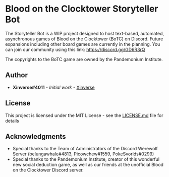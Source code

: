 # Blood on the Clocktower Storyteller Bot

The Storyteller Bot is a WIP project designed to host text-based, automated, asynchronous games of Blood on the Clocktower (BoTC) on Discord. Future expansions including other board games are currently in the planning.
You can join our community using this link: https://discord.gg/GD6R3rQ

The copyrights to the BoTC game are owned by the Pandemonium Institute.

## Author

* **Xinverse#4011** - *Initial work* - [Xinverse](https://github.com/Xinverse)

## License

This project is licensed under the MIT License - see the [LICENSE.md](LICENSE.md) file for details

## Acknowledgments

* Special thanks to the Team of Administrators of the Discord Werewolf Server (belungawhale#4813, Picowchew#1559, 
PokeSvorlds#0299)
* Special thanks to the Pandemonium Institute, creator of this wonderful new social deduction game, as well as our friends at the unofficial Blood on the Clocktower Discord server.
